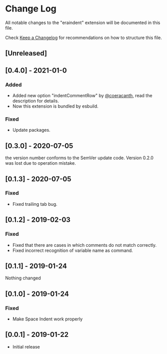 # Change Log
All notable changes to the "eraindent" extension will be documented in this file.

Check [Keep a Changelog](http://keepachangelog.com/) for recommendations on how to structure this file.

## [Unreleased]

## [0.4.0] - 2021-01-0
### Added
- Added new option "indentCommentRow" by [@coeracanth](https://github.com/coeracanth), read the description for details.
- Now this extension is bundled by esbuild.
### Fixed
- Update packages.

## [0.3.0] - 2020-07-05
the version number conforms to the SemVer update code.
Version 0.2.0 was lost due to operation mistake.

## [0.1.3] - 2020-07-05
### Fixed
- Fixed trailing tab bug.

## [0.1.2] - 2019-02-03
### Fixed
- Fixed that there are cases in which comments do not match correctly.
- Fixed incorrect recognition of variable name as command.

## [0.1.1] - 2019-01-24
Nothing changed

## [0.1.0] - 2019-01-24
### Fixed
- Make Space Indent work properly

## [0.0.1] - 2019-01-22
- Initial release
